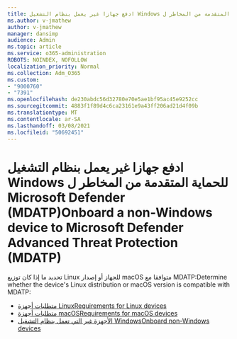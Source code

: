 ```yaml
---
title: ادفع جهازا غير يعمل بنظام التشغيل Windows للحماية المتقدمة من المخاطر ل Microsoft Defender (MDATP)
ms.author: v-jmathew
author: v-jmathew
manager: dansimp
audience: Admin
ms.topic: article
ms.service: o365-administration
ROBOTS: NOINDEX, NOFOLLOW
localization_priority: Normal
ms.collection: Adm_O365
ms.custom:
- "9000760"
- "7391"
ms.openlocfilehash: de230abdc56d32780e70e5ae1bf95ac45e9252cc
ms.sourcegitcommit: 4883f1f89d4c6ca23161e9a43ff206ad21d4f09b
ms.translationtype: MT
ms.contentlocale: ar-SA
ms.lasthandoff: 03/08/2021
ms.locfileid: "50692451"
---
```

# <a name="onboard-a-non-windows-device-to-microsoft-defender-advanced-threat-protection-mdatp"></a><span data-ttu-id="aa8a1-102">ادفع جهازا غير يعمل بنظام التشغيل Windows للحماية المتقدمة من المخاطر ل Microsoft Defender (MDATP)</span><span class="sxs-lookup"><span data-stu-id="aa8a1-102">Onboard a non-Windows device to Microsoft Defender Advanced Threat Protection (MDATP)</span></span>

<span data-ttu-id="aa8a1-103">تحديد ما إذا كان توزيع Linux للجهاز أو إصدار macOS متوافقا مع MDATP:</span><span class="sxs-lookup"><span data-stu-id="aa8a1-103">Determine whether the device's Linux distribution or macOS version is compatible with MDATP:</span></span>

- [<span data-ttu-id="aa8a1-104">متطلبات أجهزة Linux</span><span class="sxs-lookup"><span data-stu-id="aa8a1-104">Requirements for Linux devices</span></span>](https://go.microsoft.com/fwlink/?linkid=2143462)
- [<span data-ttu-id="aa8a1-105">متطلبات أجهزة macOS</span><span class="sxs-lookup"><span data-stu-id="aa8a1-105">Requirements for macOS devices</span></span>](https://go.microsoft.com/fwlink/?linkid=2143461)
- [<span data-ttu-id="aa8a1-106">الأجهزة غير التي تعمل بنظام التشغيل Windows</span><span class="sxs-lookup"><span data-stu-id="aa8a1-106">Onboard non-Windows devices</span></span>](https://go.microsoft.com/fwlink/?linkid=2143628)
